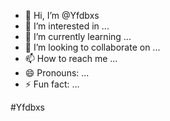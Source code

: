 - 👋 Hi, I’m @Yfdbxs
- 👀 I’m interested in ...
- 🌱 I’m currently learning ...
- 💞️ I’m looking to collaborate on ...
- 📫 How to reach me ...
- 😄 Pronouns: ...
- ⚡ Fun fact: ...

<!---
Yfdbxs/Yfdbxs is a ✨ special ✨ repository because its `README.md` (this file) appears on your GitHub profile.
You can click the Preview link to take a look at your changes.
--->

#Yfdbxs
